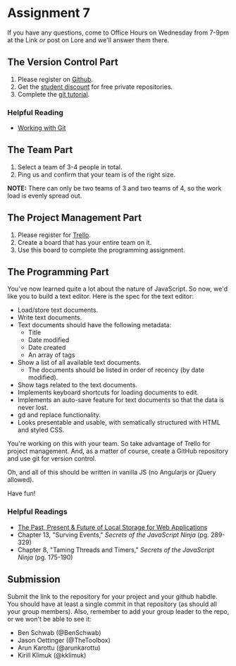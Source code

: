 # Assignment 7
If you have any questions, come to Office Hours on Wednesday from 7-9pm at the Link *or* post on Lore and we'll answer them there.

## The Version Control Part
1. Please register on [Github](https://github.com/).
2. Get the [student discount](https://education.github.com/) for free private repositories.
3. Complete the [git tutorial](http://try.github.io/).

### Helpful Reading
- [Working with Git](http://gitimmersion.com/lab_01.html)

## The Team Part
1. Select a team of 3-4 people in total. 
2. Ping us and confirm that your team is of the right size.

**NOTE:** There can only be two teams of 3 and two teams of 4, so the work load is evenly spread out.

## The Project Management Part
1. Please register for [Trello](https://trello.com/kirillklimuk/recommend).
2. Create a board that has your entire team on it.
3. Use this board to complete the programming assignment.

## The Programming Part
You've now learned quite a lot about the nature of JavaScript. So now, we'd like you to build a text editor. Here is the spec for the text editor:

- Load/store text documents.
- Write text documents.
- Text documents should have the following metadata:
	+ Title
	+ Date modified
	+ Date created
	+ An array of tags
- Show a list of all available text documents.
	+ The documents should be listed in order of recency (by date modified).
- Show tags related to the text documents.
- Implements keyboard shortcuts for loading documents to edit.
- Implements an auto-save feature for text documents so that the data is never lost.
- gd and replace functionality.
- Looks presentable and usable, with sematically structured with HTML and styled CSS.

You're working on this with your team. So take advantage of Trello for project management. And, as a matter of course, create a GitHub repository and use git for version control.

Oh, and all of this should be written in vanilla JS (no Angularjs or jQuery allowed).

Have fun!

### Helpful Readings
- [The Past, Present & Future of Local Storage for Web Applications](http://diveintohtml5.info/storage.html)
- Chapter 13, "Surving Events," *Secrets of the JavaScript Ninja* (pg. 289-329)
- Chapter 8, "Taming Threads and Timers," *Secrets of the JavaScript Ninja* (pg. 175-190)


## Submission
Submit the link to the repository for your project and your github habdle. You should have at least a single commit in that repository (as should all your group members). Also, remember to add your group leader to the repo, or we won't be able to see it:

- Ben Schwab (@BenSchwab)
- Jason Oettinger (@TheToolbox)
- Arun Karottu (@arunkarottu)
- Kirill Klimuk (@kklimuk)